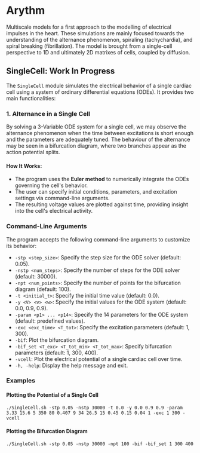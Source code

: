 # Arythm
Multiscale models for a first approach to the modelling of electrical impulses in the heart. These simulations are mainly focused towards the understanding of the alternance phenomenon, spiraling (tachychardia), and spiral breaking (fibrillation). The model is brought from a single-cell perspective to 1D and ultimately 2D matrixes of cells, coupled by diffusion.

## SingleCell: Work In Progress

The `SingleCell` module simulates the electrical behavior of a single cardiac cell using a system of ordinary differential equations (ODEs). It provides two main functionalities:

### 1. Alternance in a Single Cell
By solving a 3-Variable ODE system for a single cell, we may observe the alternance phenomenon when the time between excitations is short enough and the parameters are adequately tuned. The behaviour of the alternance may be seen in a bifurcation diagram, where two branches appear as the action potential splits.

#### How It Works:
- The program uses the **Euler method** to numerically integrate the ODEs governing the cell's behavior.
- The user can specify initial conditions, parameters, and excitation settings via command-line arguments.
- The resulting voltage values are plotted against time, providing insight into the cell's electrical activity.

### Command-Line Arguments

The program accepts the following command-line arguments to customize its behavior:

- `-stp <step_size>`: Specify the step size for the ODE solver (default: 0.05).
- `-nstp <num_steps>`: Specify the number of steps for the ODE solver (default: 30000).
- `-npt <num_points>`: Specify the number of points for the bifurcation diagram (default: 100).
- `-t <initial_t>`: Specify the initial time value (default: 0.0).
- `-y <V> <v> <w>`: Specify the initial values for the ODE system (default: 0.0, 0.9, 0.9).
- `-param <p1> ... <p14>`: Specify the 14 parameters for the ODE system (default: predefined values).
- `-exc <exc_time> <T_tot>`: Specify the excitation parameters (default: 1, 300).
- `-bif`: Plot the bifurcation diagram.
- `-bif_set <T_exc> <T_tot_min> <T_tot_max>`: Specify bifurcation parameters (default: 1, 300, 400).
- `-vcell`: Plot the electrical potential of a single cardiac cell over time.
- `-h, -help`: Display the help message and exit.

### Examples

#### Plotting the Potential of a Single Cell
```
./SingleCell.sh -stp 0.05 -nstp 30000 -t 0.0 -y 0.0 0.9 0.9 -param 3.33 15.6 5 350 80 0.407 9 34 26.5 15 0.45 0.15 0.04 1 -exc 1 300 -vcell
```

#### Plotting the Bifurcation Diagram
```
./SingleCell.sh -stp 0.05 -nstp 30000 -npt 100 -bif -bif_set 1 300 400
```
